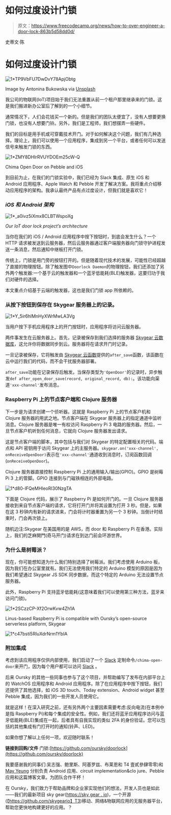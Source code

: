 # 如何过度设计门锁

> 原文：<https://www.freecodecamp.org/news/how-to-over-engineer-a-door-lock-863b5d58dd0d/>

史蒂文·陈

# 如何过度设计门锁

![1*TP9VbFU7DwDvY78ApjObtg](img/dba675d77f641cb9e7da8c3f2a786e9d.png)

Image by Antonina Bukowska via [Unsplash](https://unsplash.com/photos/PpwqEpJ9UaQ)

我公司的物联网(IoT)项目始于我们无法重置从前一个租户那里继承来的门锁。这是我们搬进新办公室后了解到的一个小细节。

通常情况下，人们会花钱买一个新的。但是我们的团队太便宜了，没有人想要更换门锁，也没有人想要门铃。另外，我们是工程师，我们想摆弄一些硬件。

我们的目标是用手机或可穿戴技术开门。对于如何解决这个问题，我们有几种选择。理论上，我们可以使用一个应用程序，集成到另一个平台，或者任何可以发送信号来触发门锁的东西。

![1*ZMY8DHIrRVUYDOEm25cW-Q](img/9b3dd38d13b6c6b3fe62156f6fa7ce92.png)

Chima Open Door on Pebble and iOS

到目前为止，在我们的门锁实验中，我们已经为 Slack 集成、原生 iOS 和 Android 应用程序、Apple Watch 和 Pebble 开发了解决方案。我将重点介绍移动应用程序的架构。我承认最终产品有点过度设计，但我们就是喜欢它！

### ***iOS 和 Android 架构***

![1*_a0ivz5iXmx8CLBTWspoXg](img/4dbdcaee1118938e55931a58a6946191.png)

*Our IoT door lock project’s architecture*

当你在我们的 iOS / Android 应用程序中按下按钮时，到底会发生什么？一个 HTTP 请求被发送到云服务器，然后云服务器通过客户端服务器向门锁守护进程发送一条消息，然后通知中继板打开门锁。

传统上，门锁是用门旁的按钮打开的。但是随着现代技术的发展，可能性已经超越了直接的物理按钮。除了触发图中`Doorlock Daemon`的物理按钮，我们还添加了另外两个触发器:一个基于云的触发器和一个蓝牙低能耗(BLE)触发器，这要归功于我们对硬件的选择。

本文重点介绍基于云端的触发器，这也是我们门锁 app 所依赖的。

### 从按下按钮到保存在 Skygear 服务器上的记录。

![1*Y_5ir6hlMnHyXWrMwLA3Vg](img/be667773cce70a441c41d8db85830c99.png)

当用户按下手机应用程序上的开门按钮时，应用程序将访问云服务器。

两件事发生在云服务器上。首先，记录被保存到我们选择的服务器 [Skygear 云数据库](https://docs.skygear.io/guides/)，这允许你将数据同步到云。服务器将在请求开门时记录。

一旦记录被保存，它将触发由 [Skygear 云函数](https://docs.skygear.io/guides/)提供的`after_save`函数，该函数在云中运行我们的代码，而不会干扰服务器部署。

`after_save`功能在记录保存后触发。当保存类型为`'OpenDoor'`的记录时，异步触发`def after_open_door_save(record, original_record, db):`。该功能向渠道`'xxx-channel'`发布消息。

### Raspberry Pi 上的节点客户端和 Clojure 服务器

下一步是为请求创建一个侦听器。这就是 Raspberry Pi 上的节点客户机和 Clojure 服务器的用武之地。节点客户端在 Skygear 服务器上的指定通道中监听消息。Clojure 服务器是唯一有权访问 Raspberry Pi 3 电路的服务器。然后，一旦节点客户机听到任何消息，它就向 Clojure 服务器发出请求。

这是节点客户端的脚本，其中包括与我们对 Skygear 的特定配置相关的代码。端点和 API 密钥用于访问 Skygear 上的主服务器。`skygear.on('xxx-channel', onReceiveOpenDoor)`表示在`'xxx-channel'`通道收到消息时，订阅函数回调(`onReceiveOpenDoor`)。

Clojure 服务器直接控制 Raspberry Pi 上的通用输入/输出(GPIO)。GPIO 是树莓 Pi 3 上的管脚。GPIO 连接到与门磁铁相连的外部电路。

![1*d80-lFQeMHleoRI30NzgTA](img/a3a4f156abdf46a9d9aa40a4955d214d.png)

下面是 Clojure 代码，展示了 Raspberry Pi 是如何开门的。一旦 Clojure 服务器接收到来自节点客户端的请求，它将打开门并将其设置为打开 3 秒。但是，如果在这 3 秒钟内有新的请求进来，门会将计时器重置为另一个 3 秒钟。当倒计时结束时，门会再次锁上。

随机边注:Skygear 在美国用的是 AWS，而 door 和 Raspberry Pi 在香港。实际上，我们的芝麻開門(奇马开门)请求在到达门前会环游世界。

### 为什么是树莓派？

现在，你可能想知道为什么我们特别选择了树莓派。我们考虑使用 Arduino 板，因为我们在办公室里就有。我们无法使用我们特定的 Arduino 模型的原因是因为我们希望通过 Skygear JS SDK 同步数据，而这个特定的 Arduino 无法设置节点服务器。

此外，Raspberry Pi 支持蓝牙低能耗(这意味着我们可以使用第三种方法，蓝牙来访问门锁)。

![1*2SCzzCP-Xf2OrwKvw4Zh1A](img/198b64bfbb656cd1f3d86f3332fc2c23.png)

Linus-based Raspberry Pi is compatible with Oursky’s open-source serverless platform, Skygear

![1*c47bsti5RIuXdrNrm1YbIA](img/7b86a0da30f0cf0bbc26cf675607fc0b.png)

### 附加集成

考虑到该应用程序仅供内部使用，我们启动了一个 [Slack](http://www.slack.com/) 定制命令`/chima-open-door`来开门，因为每个用户都可以访问 [Slack](http://www.slack.com/) 。

后来 Oursky 的其他一些同事也参与了这个项目，并帮助编写了发布在内部平台上的 WatchOS 应用程序和 Android 应用程序。除了在应用程序中按下按钮，我们还提供了其他选择，如 iOS 3D touch、Today extension、Android widget 甚至 Pebble 集成，因为我们的一些开发人员使用它。

就是这样！在深入研究之前，还有另外两个主要因素需要考虑:反向电流(在本例中是指 Raspberry Pi)和每个集成的安全性。例如，我们还将蓝牙应用程序访问与蓝牙低能耗(BLE)集成在一起，后者具有自我实现的类似 2FA 的身份验证。您可以包括的其他集成有门打开时的通知(铃声、LED)。

如果你想了解以上任何一项，欢迎随时联系！

**链接到回购/文件**
门锁:[https://github.com/oursky/doorlock](https://github.com/oursky/doorlock)

我要感谢我的同事们:吴志强、鲍里斯、阿基罗兹、布莱恩和 T4 壹貳參肆零零)和 [May Yeung](https://www.freecodecamp.org/news/how-to-over-engineer-a-door-lock-863b5d58dd0d/undefined) 分别负责 Android 应用、circuit implementation&clo jure、Pebble 应用和这篇博客文章。为团队合作干杯！

在 Oursky，我们致力于帮助品牌和企业家实现他们的想法，开发人员也是如此——我们的最新项目 sky gear([https://sky gear . io](https://skygear.io))，一个开源(【https://github.com/skygeario】T3)移动、网络&物联网应用的无服务器平台，帮助您更快地构建更好的应用。？
